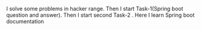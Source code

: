 I solve some problems in hacker range. Then I start Task-1(Spring boot question and answer). Then I start second Task-2 . Here I learn Spring boot documentation 